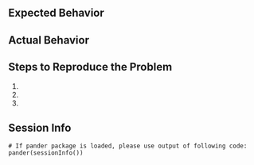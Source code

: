 ## Expected Behavior


## Actual Behavior


## Steps to Reproduce the Problem

  1.
  1.
  1.

## Session Info

```
# If pander package is loaded, please use output of following code:
pander(sessionInfo())
```


